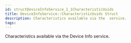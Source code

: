 ```yaml
---
id: structDeviceInfoService_1_1CharacteristicUuids
title: DeviceInfoService::CharacteristicUuids Struct
description: Characteristics available via the  service.
tags:
---
```

Characteristics available via the Device Info service.




